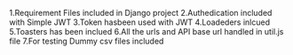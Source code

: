 1.Requirement Files included in Django project
2.Authedication included with Simple JWT
3.Token hasbeen used with JWT
4.Loadeders inlcued 
5.Toasters has been inclued
6.All the urls and API base url handled in util.js file
7.For testing Dummy csv files included